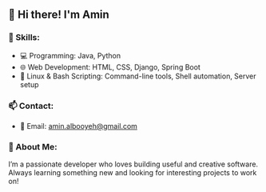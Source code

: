 ## 👋 Hi there! I'm Amin

### 🔧 Skills:
- 💻 Programming: Java, Python
- 🌐 Web Development: HTML, CSS, Django, Spring Boot
- 🐧 Linux & Bash Scripting: Command-line tools, Shell automation, Server setup


### 📫 Contact:
- 📧 Email: amin.albooyeh@gmail.com


### 📌 About Me:
I’m a passionate developer who loves building useful and creative software. Always learning something new and looking for interesting projects to work on!

